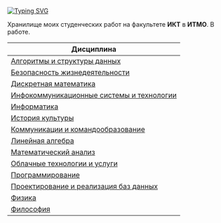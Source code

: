 [![Typing SVG](https://readme-typing-svg.demolab.com?font=Fira+Code&size=30&pause=1000&color=F70F0F&center=true&width=435&lines=%D0%90+%D1%81%D0%B0%D0%BC%D0%BE%D0%BC%D1%83+%D0%B4%D1%83%D0%BC%D0%B0%D1%82%D1%8C+%D0%BB%D0%B5%D0%BD%D1%8C%3F)](https://git.io/typing-svg)

Хранилище моих студенческих работ на факультете **ИКТ** в **ИТМО**. В работе.

| **Дисциплина**                                                                              |
|---------------------------------------------------------------------------------------------|
| [Алгоритмы и структуры данных](https://github.com/staffeev/itmo_algos_labs)                 |
| [Безопасность жизнедеятельности](https://github.com/staffeev/itmo_ICT/tree/main/Lifesafety) |
| [Дискретная математика](https://github.com/staffeev/itmo_ICT/tree/main/DiscrMath)           |
| [Инфокоммуникационные системы и технологии](https://github.com/staffeev/EcoToday)           |
| [Информатика](https://github.com/staffeev/itmo_CS)                                          |
| [История культуры](https://github.com/staffeev/itmo_ICT/tree/main/History)                  |
| [Коммуникации и командообразование](https://github.com/staffeev/itmo_ICT/tree/main/SoftSkills)                            |
| [Линейная алгебра](https://github.com/staffeev/itmo_ICT/tree/main/LinAlg)                   |
| [Математический анализ](https://github.com/staffeev/itmo_ICT/tree/main/MathAn)              |
| [Облачные технологии и услуги](https://github.com/staffeev/itmo_clouds)                    |
| [Программирование](https://github.com/staffeev/itmo_prog_hw)                                |
| [Проектирование и реализация баз данных](https://github.com/staffeev/itmo_DB)               |
| [Физика](https://github.com/staffeev/phys_labs)                                             |
| [Философия](https://github.com/staffeev/itmo_ICT/tree/main/Philosophy)                      |
